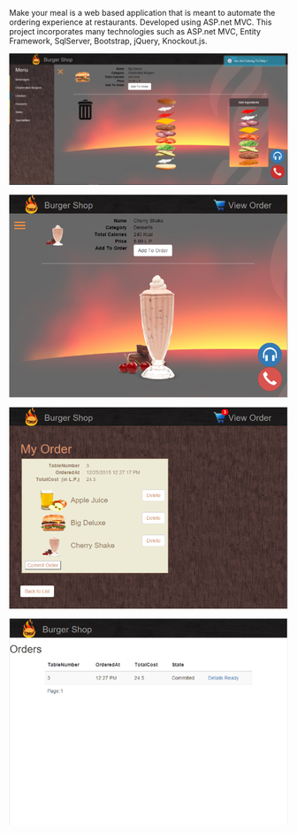 Make your meal is a web based application that is meant to automate the ordering experience at restaurants. Developed using ASP.net MVC. This project incorporates many technologies such as ASP.net MVC, Entity Framework, SqlServer, Bootstrap, jQuery, Knockout.js. 



![alt tag](https://raw.githubusercontent.com/iah10/MakeYourMeal/master/MakeYourMeal/Images/meal.png)



![alt tag](https://raw.githubusercontent.com/iah10/MakeYourMeal/master/MakeYourMeal/Images/meal-cherry.png)



![alt tag](https://raw.githubusercontent.com/iah10/MakeYourMeal/master/MakeYourMeal/Images/meal-order.png)



![alt tag](https://raw.githubusercontent.com/iah10/MakeYourMeal/master/MakeYourMeal/Images/meal-orders.png)

